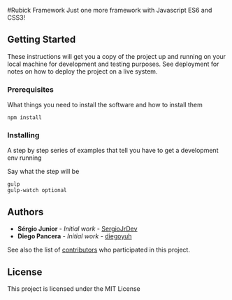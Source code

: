 #Rubick Framework
Just one more framework with Javascript ES6 and CSS3!

## Getting Started

These instructions will get you a copy of the project up and running on your local machine for development and testing purposes. See deployment for notes on how to deploy the project on a live system.

### Prerequisites

What things you need to install the software and how to install them

```
npm install
```

### Installing

A step by step series of examples that tell you have to get a development env running

Say what the step will be

```
gulp
gulp-watch optional
```

## Authors

* **Sérgio Junior** - *Initial work* - [SergioJrDev](https://github.com/SergioJrDev)
* **Diego Pancera** - *Initial work* - [diegoyuh](https://github.com/diegoyuh)

See also the list of [contributors](https://github.com/SergioJrDev/Rubick-Framework/graphs/contributors) who participated in this project.

## License

This project is licensed under the MIT License
